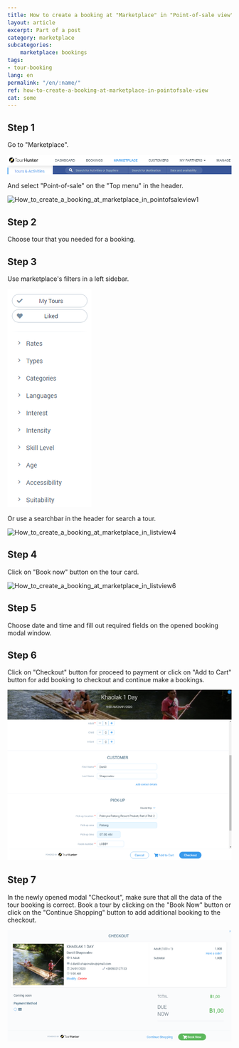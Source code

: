 ```yaml
---
title: How to create a booking at "Marketplace" in "Point-of-sale view"?
layout: article
excerpt: Part of a post
category: marketplace
subcategories:
    marketplace: bookings
tags:
- tour-booking
lang: en
permalink: "/en/:name/"
ref: how-to-create-a-booking-at-marketplace-in-pointofsale-view
cat: some
---
```



## **Step 1**

Go to "Marketplace".

![How_to_create_a_booking_at_marketplace_in_listview1](/assets/images/how_to_create_a_booking_at_marketplace_in_listview1.png)

And select "Point-of-sale" on the "Top menu" in the header.

![How_to_create_a_booking_at_marketplace_in_pointofsaleview1](/assets/images/how_to_create_a_booking_at_marketplace_in_pointofsaleview1.png)

## **Step 2**

Choose tour that you needed for a booking.

## **Step 3**

Use marketplace's filters in a left sidebar.

![How_to_create_a_booking_at_marketplace_in_listview3](/assets/images/how_to_create_a_booking_at_marketplace_in_listview3.png)

Or use a searchbar in the header for search a tour.

![How_to_create_a_booking_at_marketplace_in_listview4](/assets/images/how_to_create_a_booking_at_marketplace_in_listview4.png)

## **Step 4**

Click on "Book now" button on the tour card.

![How_to_create_a_booking_at_marketplace_in_listview6](/assets/images/how_to_create_a_booking_at_marketplace_in_listview6.png)

## **Step 5**

Choose date and time and fill out required fields on the opened booking modal window.

## **Step 6**

Click on "Checkout" button for proceed to payment or click on "Add to Cart" button for add booking to checkout and continue make a bookings.

![How_to_create_a_booking_at_marketplace_in_pointofsaleview2](/assets/images/how_to_create_a_booking_at_marketplace_in_pointofsaleview2.png)

## **Step 7**

In the newly opened modal "Checkout", make sure that all the data of the tour booking is correct. Book a tour by clicking on the "Book Now" button or click on the "Continue Shopping" button to add additional booking to the checkout.

![How_to_create_a_booking_at_marketplace_in_pointofsaleview3](/assets/images/how_to_create_a_booking_at_marketplace_in_pointofsaleview3.png)
